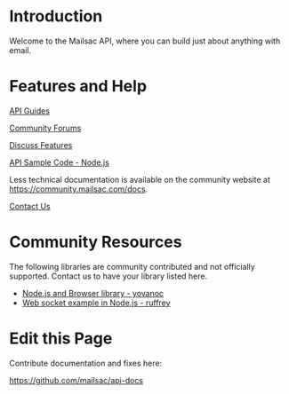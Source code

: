 # Introduction

Welcome to the Mailsac API, where you can build just about anything with email.


# Features and Help

[API Guides](https://community.mailsac.com/api-guide/)

[Community Forums](https://community.mailsac.com/forums/)

[Discuss Features](https://community.mailsac.com/forums/forum/feature-requests/)

[API Sample Code - Node.js](https://github.com/mailsac/mailsac-examples)

Less technical documentation is available on the community website at https://community.mailsac.com/docs.

[Contact Us](https://community.mailsac.com/contact)

# Community Resources

The following libraries are community contributed and not officially supported. Contact us to have your library listed here.

- [Node.js and Browser library - yovanoc](https://github.com/yovanoc/mailsac)
- [Web socket example in Node.js - ruffrey](https://github.com/ruffrey/mailsac-node-websocket-example)

# Edit this Page

Contribute documentation and fixes here:

https://github.com/mailsac/api-docs
